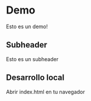 # Demo

Esto es un demo!

## Subheader

Esto es un subheader

## Desarrollo local

Abrir index.html en tu navegador
